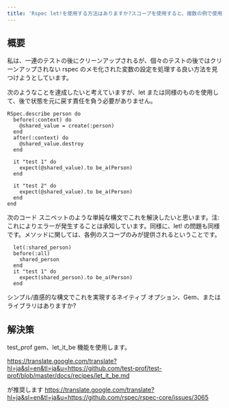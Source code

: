 ```yaml
---
title: 'Rspec let!を使用する方法はありますか?スコープを使用すると、複数の例で使用できるようになりますか?'
---
```


## 概要
私は、一連のテストの後にクリーンアップされるが、個々のテストの後ではクリーンアップされない rspec のメモ化された変数の設定を処理する良い方法を見つけようとしています。

次のようなことを達成したいと考えていますが、let または同様のものを使用して、後で状態を元に戻す責任を負う必要がありません。

```
RSpec.describe person do
  before(:context) do
    @shared_value = create(:person)
  end
  after(:context) do
    @shared_value.destroy
  end

  it "test 1" do
    expect(@shared_value).to be_a(Person)
  end

  it "test 2" do
    expect(@shared_value).to be_a(Person)
  end
end

```
次のコード スニペットのような単純な構文でこれを解決したいと思います。注: これによりエラーが発生することは承知しています。同様に、let! の問題も同様です。メソッドに関しては、各例のスコープのみが提供されるということです。

```
  let(:shared_person)
  before(:all)
    shared_person
  end
  it "test 1" do
    expect(shared_person).to be_a(Person)
  end

```
シンプル/直感的な構文でこれを実現するネイティブ オプション、Gem、またはライブラリはありますか?

## 解決策
test_prof gem、let_it_be 機能を使用します。

https://translate.google.com/translate?hl=ja&sl=en&tl=ja&u=https://github.com/test-prof/test-prof/blob/master/docs/recipes/let_it_be.md

が推奨します
https://translate.google.com/translate?hl=ja&sl=en&tl=ja&u=https://github.com/rspec/rspec-core/issues/3065

